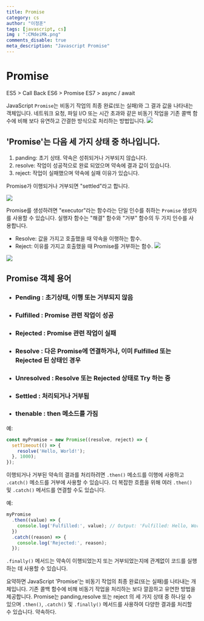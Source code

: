 ```yaml
---
title: Promise
category: cs
author: "이정훈"
tags: [javascript, cs]
img : ":CMdeiMk.png"
comments_disable: true
meta_description: "Javascript Promise"
---
```


# Promise
ES5 > Call Back
ES6 > Promise
ES7 > async / await

JavaScript `Promise`는 비동기 작업의 최종 완료(또는 실패)와 그 결과 값을 나타내는 객체입니다. 네트워크 요청, 파일 I/O 또는 시간 초과와 같은 비동기 작업을 기존 콜백 함수에 비해 보다 유연하고 간결한 방식으로 처리하는 방법입니다.
![](https://i.imgur.com/nHnz7Hc.png)

## 'Promise'는 다음 세 가지 상태 중 하나입니다.

1.  panding: 초기 상태. 약속은 성취되거나 거부되지 않습니다.
2.  resolve: 작업이 성공적으로 완료 되었으며 약속에 결과 값이 있습니다.
3.  reject: 작업이 실패했으며 약속에 실패 이유가 있습니다.

Promise가 이행되거나 거부되면 "settled"라고 합니다.

![](https://i.imgur.com/CMdeiMk.png)

Promise를 생성하려면 "executor"라는 함수라는 단일 인수를 취하는 `Promise` 생성자를 사용할 수 있습니다. 
실행자 함수는 "해결" 함수와 "거부" 함수의 두 가지 인수를 사용합니다.

-   Resolve: 값을 가지고 호출했을 때 약속을 이행하는 함수.
-   Reject: 이유를 가지고 호출했을 때 Promise를 거부하는 함수.
![](https://i.imgur.com/0v4j1s2.png)


![](https://i.imgur.com/NGR1DUH.png)

## Promise 객체 용어
- ### Pending : 초기상태, 이행 또는 거부되지 않음
- ### Fulfilled : Promise 관련 작업이 성공
- ### Rejected : Promise 관련 작업이 실패
- ### Resolve : 다은 Promise에 연결하거나, 이미 Fulfilled 또는 Rejected 된 상태인 경우
- ### Unresolved : Resolve 또는 Rejected 상태로 Try 하는 중
- ### Settled : 처리되거나 거부됨
- ### thenable : then 메소드를 가짐

예:

```javascript
const myPromise = new Promise((resolve, reject) => {
  setTimeout(() => {
    resolve('Hello, World!');
  }, 1000);
});
```

이행되거나 거부된 약속의 결과를 처리하려면 `.then()` 메소드를 이행에 사용하고 `.catch()` 메소드를 거부에 사용할 수 있습니다. 더 복잡한 흐름을 위해 여러 `.then()` 및 `.catch()` 메서드를 연결할 수도 있습니다.

예:

```javascript
myPromise
  .then((value) => {
    console.log('Fulfilled:', value); // Output: 'Fulfilled: Hello, World!'
  })
  .catch((reason) => {
    console.log('Rejected:', reason);
  });
```

`.finally()` 메서드는 약속이 이행되었는지 또는 거부되었는지에 관계없이 코드를 실행하는 데 사용할 수 있습니다.

요약하면 JavaScript 'Promise'는 비동기 작업의 최종 완료(또는 실패)를 나타내는 개체입니다. 기존 콜백 함수에 비해 비동기 작업을 처리하는 보다 깔끔하고 유연한 방법을 제공합니다. Promise는 panding,resolve 또는 reject 의 세 가지 상태 중 하나일 수 있으며 `.then()`, `.catch()` 및 `.finally()` 메서드를 사용하여 다양한 결과를 처리할 수 있습니다. 약속하다.